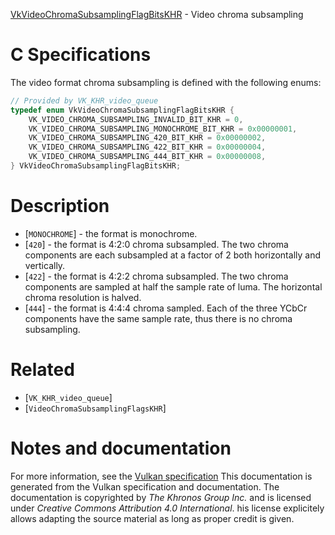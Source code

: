 [VkVideoChromaSubsamplingFlagBitsKHR](https://www.khronos.org/registry/vulkan/specs/1.3-extensions/man/html/VkVideoChromaSubsamplingFlagBitsKHR.html) - Video chroma subsampling

# C Specifications
The video format chroma subsampling is defined with the following enums:
```c
// Provided by VK_KHR_video_queue
typedef enum VkVideoChromaSubsamplingFlagBitsKHR {
    VK_VIDEO_CHROMA_SUBSAMPLING_INVALID_BIT_KHR = 0,
    VK_VIDEO_CHROMA_SUBSAMPLING_MONOCHROME_BIT_KHR = 0x00000001,
    VK_VIDEO_CHROMA_SUBSAMPLING_420_BIT_KHR = 0x00000002,
    VK_VIDEO_CHROMA_SUBSAMPLING_422_BIT_KHR = 0x00000004,
    VK_VIDEO_CHROMA_SUBSAMPLING_444_BIT_KHR = 0x00000008,
} VkVideoChromaSubsamplingFlagBitsKHR;
```

# Description
- [`MONOCHROME`] - the format is monochrome.
- [`420`] - the format is 4:2:0 chroma subsampled. The two chroma components are each subsampled at a factor of 2 both horizontally and vertically.
- [`422`] - the format is 4:2:2 chroma subsampled. The two chroma components are sampled at half the sample rate of luma. The horizontal chroma resolution is halved.
- [`444`] - the format is 4:4:4 chroma sampled. Each of the three YCbCr components have the same sample rate, thus there is no chroma subsampling.

# Related
- [`VK_KHR_video_queue`]
- [`VideoChromaSubsamplingFlagsKHR`]

# Notes and documentation
For more information, see the [Vulkan specification](https://www.khronos.org/registry/vulkan/specs/1.3-extensions/html/vkspec.html)
This documentation is generated from the Vulkan specification and documentation.
The documentation is copyrighted by *The Khronos Group Inc.* and is licensed under *Creative Commons Attribution 4.0 International*.
his license explicitely allows adapting the source material as long as proper credit is given.
        